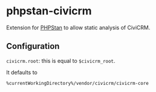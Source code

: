 # phpstan-civicrm

Extension for [PHPStan](https://phpstan.org) to allow static analysis of CiviCRM.

## Configuration

`civicrm.root`: this is equal to `$civicrm_root`.

It defaults to

```
%currentWorkingDirectory%/vendor/civicrm/civicrm-core
```
